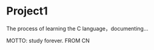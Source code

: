 # Project1
The process of learning the C language，documenting...

MOTTO:
      study forever.
FROM CN


